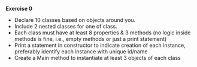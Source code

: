 **Exercise 0**
- Declare 10 classes based on objects around you.
- Include 2 nested classes for one of class.
- Each class must have at least 8 properties & 3 methods (no logic inside methods is fine, i.e., empty methods or just a print statement)
- Print a statement in constructor to indicate creation of each instance, preferably identify each instance with unique id/name
- Create a Main method to instantiate at least 3 objects of each class
